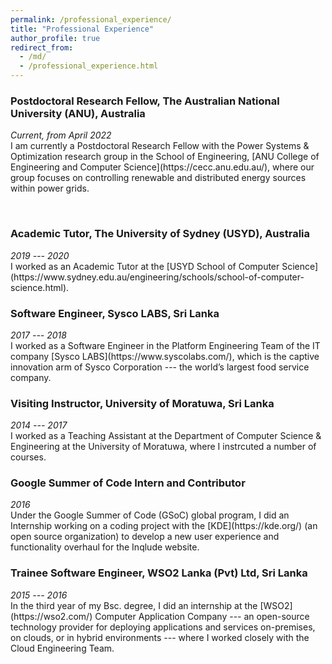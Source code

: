 ```yaml
---
permalink: /professional_experience/
title: "Professional Experience"
author_profile: true
redirect_from: 
  - /md/
  - /professional_experience.html
---
```


### Postdoctoral Research Fellow, The Australian National University (ANU), Australia
<div style="text-align: left"> <i>Current, from April 2022</i> </div>
I am currently a Postdoctoral Research Fellow with the Power Systems & Optimization research group in the School of Engineering, [ANU College of Engineering and Computer Science](https://cecc.anu.edu.au/), where our group focuses on controlling renewable and distributed energy sources within power grids.

  &nbsp;<br>

### Academic Tutor, The University of Sydney (USYD), Australia
<div style="text-align: left"> <i>2019 --- 2020</i> </div>
I worked as an Academic Tutor at the [USYD School of Computer Science](https://www.sydney.edu.au/engineering/schools/school-of-computer-science.html).

  


### Software Engineer, Sysco LABS, Sri Lanka
<div style="text-align: left"> <i>2017 --- 2018</i> </div>
I worked as a Software Engineer in the Platform Engineering Team of the IT company [Sysco LABS](https://www.syscolabs.com/), which is the captive innovation arm of Sysco Corporation --- the world’s largest food service company.



### Visiting Instructor, University of Moratuwa, Sri Lanka
<div style="text-align: left"> <i>2014 --- 2017</i> </div>
I worked as a Teaching Assistant at the Department of Computer Science & Engineering at the University of Moratuwa, where I instrcuted a number of courses.



### Google Summer of Code Intern and Contributor
<div style="text-align: left"> <i>2016</i> </div>
Under the Google Summer of Code (GSoC) global program, I did an Internship working on a coding project with the [KDE](https://kde.org/) (an open source organization) to develop a new user experience and functionality overhaul for the Inqlude website.




### Trainee Software Engineer, WSO2 Lanka (Pvt) Ltd, Sri Lanka
<div style="text-align: left"> <i>2015 --- 2016</i> </div>
In the third year of my Bsc. degree, I did an internship at the [WSO2](https://wso2.com/) Computer Application Company --- an open-source technology provider for deploying applications and services on-premises, on clouds, or in hybrid environments --- where I worked closely with the Cloud Engineering Team.

